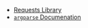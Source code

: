 <!---
Referencess for Automation lesson of UBC-EOAS Sep-2013 bootcamp
-->

* [Requests Library](http://docs.python-requests.org/)
* [`argparse` Documenation](http://docs.python.org/2.7/library/argparse.html#module-argparse)
